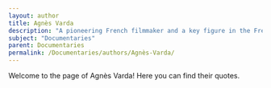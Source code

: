 ```yaml
---
layout: author
title: Agnès Varda
description: "A pioneering French filmmaker and a key figure in the French New Wave, Varda created innovative documentaries like 'The Gleaners and I' which blend personal storytelling with social commentary."
subject: "Documentaries"
parent: Documentaries
permalink: /Documentaries/authors/Agnès-Varda/
---
```


Welcome to the page of Agnès Varda! Here you can find their quotes.
